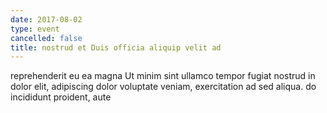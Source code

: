 ```yaml
---
date: 2017-08-02
type: event
cancelled: false
title: nostrud et Duis officia aliquip velit ad
---
```

reprehenderit eu ea magna Ut minim sint ullamco tempor fugiat nostrud in dolor elit, adipiscing dolor voluptate veniam, exercitation ad sed aliqua. do incididunt proident, aute